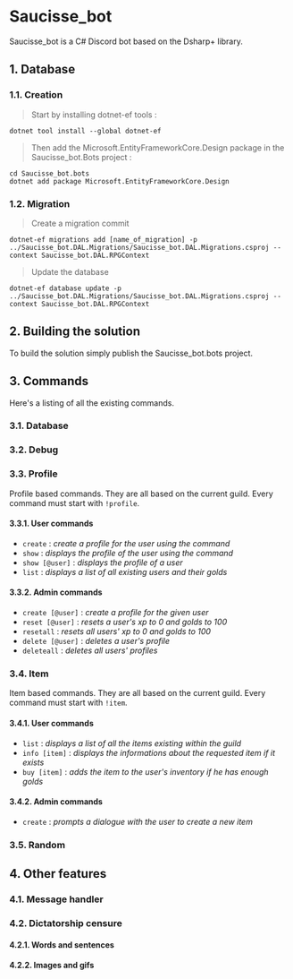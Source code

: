 # Saucisse_bot

Saucisse_bot is a C# Discord bot based on the Dsharp+ library.

## 1. Database
### 1.1. Creation

> Start by installing dotnet-ef tools : <br>
```batch
dotnet tool install --global dotnet-ef
```

> Then add the Microsoft.EntityFrameworkCore.Design package in the Saucisse_bot.Bots project :
```batch
cd Saucisse_bot.bots
dotnet add package Microsoft.EntityFrameworkCore.Design
```

### 1.2. Migration
> Create a migration commit
```batch
dotnet-ef migrations add [name_of_migration] -p ../Saucisse_bot.DAL.Migrations/Saucisse_bot.DAL.Migrations.csproj --context Saucisse_bot.DAL.RPGContext
```

> Update the database
```batch
dotnet-ef database update -p ../Saucisse_bot.DAL.Migrations/Saucisse_bot.DAL.Migrations.csproj --context Saucisse_bot.DAL.RPGContext
```

## 2. Building the solution
To build the solution simply publish the Saucisse_bot.bots project.

## 3. Commands
Here's a listing of all the existing commands.
### 3.1. Database

### 3.2. Debug

### 3.3. Profile
Profile based commands.
They are all based on the current guild.
Every command must start with `!profile`.
#### 3.3.1. User commands
- `create` : *create a profile for the user using the command*
- `show` : *displays the profile of the user using the command*
- `show [@user]` : *displays the profile of a user*
- `list` : *displays a list of all existing users and their golds*
#### 3.3.2. Admin commands
- `create [@user]` : *create a profile for the given user* 
- `reset [@user]` : *resets a user's xp to 0 and golds to 100*
- `resetall` : *resets all users' xp to 0 and golds to 100*
- `delete [@user]` : *deletes a user's profile*
- `deleteall` : *deletes all users' profiles*

### 3.4. Item
Item based commands.
They are all based on the current guild.
Every command must start with `!item`.
#### 3.4.1. User commands
- `list` : *displays a list of all the items existing within the guild*
- `info [item]` : *displays the informations about the requested item if it exists*
- `buy [item]` : *adds the item to the user's inventory if he has enough golds*
#### 3.4.2. Admin commands
- `create` : *prompts a dialogue with the user to create a new item*

### 3.5. Random

## 4. Other features
### 4.1. Message handler

### 4.2. Dictatorship censure
#### 4.2.1. Words and sentences

#### 4.2.2. Images and gifs
